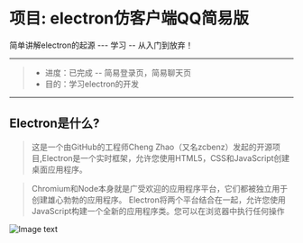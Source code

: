 # 项目: electron仿客户端QQ简易版


简单讲解electron的起源 --- 学习 -- 从入门到放弃！

------

> * 进度：已完成 -- 简易登录页，简易聊天页
> * 目的：学习electron的开发

------


## Electron是什么?

> 这是一个由GitHub的工程师Cheng Zhao（又名zcbenz）发起的开源项目,Electron是一个实时框架，允许您使用HTML5，CSS和JavaScript创建桌面应用程序。

> Chromium和Node本身就是广受欢迎的应用程序平台，它们都被独立用于创建雄心勃勃的应用程序。 Electron将两个平台结合在一起，允许您使用JavaScript构建一个全新的应用程序类。您可以在浏览器中执行任何操作

![Image text](https://github.com/yuanxin666/360page/blob/master/imgs/QQ图片20180912184744.png)






